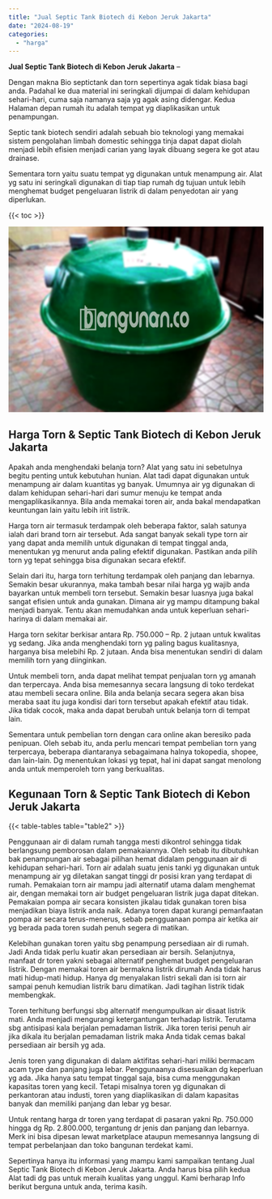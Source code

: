 ```yaml
---
title: "Jual Septic Tank Biotech di Kebon Jeruk Jakarta"
date: "2024-08-19"
categories: 
  - "harga"
---
```


**Jual Septic Tank Biotech di Kebon Jeruk Jakarta** –

Dengan makna Bio septictank dan torn sepertinya agak tidak biasa bagi anda. Padahal ke dua material ini seringkali dijumpai di dalam kehidupan sehari-hari, cuma saja namanya saja yg agak asing didengar. Kedua Halaman depan rumah itu adalah tempat yg diaplikasikan untuk penampungan.

Septic tank biotech sendiri adalah sebuah bio teknologi yang memakai sistem pengolahan limbah domestic sehingga tinja dapat dapat diolah menjadi lebih efisien menjadi carian yang layak dibuang segera ke got atau drainase.

Sementara torn yaitu suatu tempat yg digunakan untuk menampung air. Alat yg satu ini seringkali digunakan di tiap tiap rumah dg tujuan untuk lebih menghemat budget pengeluaran listrik di dalam penyedotan air yang diperlukan.

{{< toc >}}

![Jual Septic Tank Biotech di Kebon Jeruk Jakarta](/images/jual-bio-septictank-11.png)

## Harga Torn & Septic Tank Biotech di Kebon Jeruk Jakarta

Apakah anda menghendaki belanja torn? Alat yang satu ini sebetulnya begitu penting untuk kebutuhan hunian. Alat tadi dapat digunakan untuk menampung air dalam kuantitas yg banyak. Umumnya air yg digunakan di dalam kehidupan sehari-hari dari sumur menuju ke tempat anda mengaplikasikannya. Bila anda memakai toren air, anda bakal mendapatkan keuntungan lain yaitu lebih irit listrik.

Harga torn air termasuk terdampak oleh beberapa faktor, salah satunya ialah dari brand torn air tersebut. Ada sangat banyak sekali type torn air yang dapat anda memilih untuk digunakan di tempat tinggal anda, menentukan yg menurut anda paling efektif digunakan. Pastikan anda pilih torn yg tepat sehingga bisa digunakan secara efektif.

Selain dari itu, harga torn terhitung terdampak oleh panjang dan lebarnya. Semakin besar ukurannya, maka tambah besar nilai harga yg wajib anda bayarkan untuk membeli torn tersebut. Semakin besar luasnya juga bakal sangat efisien untuk anda gunakan. Dimana air yg mampu ditampung bakal menjadi banyak. Tentu akan memudahkan anda untuk keperluan sehari-harinya di dalam memakai air.

Harga torn sekitar berkisar antara Rp. 750.000 – Rp. 2 jutaan untuk kwalitas yg sedang. Jika anda menghendaki torn yg paling bagus kualitasnya, harganya bisa melebihi Rp. 2 jutaan. Anda bisa menentukan sendiri di dalam memilih torn yang diinginkan.

Untuk membeli torn, anda dapat melihat tempat penjualan torn yg amanah dan terpercaya. Anda bisa memesannya secara langsung di toko terdekat atau membeli secara online. Bila anda belanja secara segera akan bisa meraba saat itu juga kondisi dari torn tersebut apakah efektif atau tidak. Jika tidak cocok, maka anda dapat berubah untuk belanja torn di tempat lain.

Sementara untuk pembelian torn dengan cara online akan beresiko pada penipuan. Oleh sebab itu, anda perlu mencari tempat pembelian torn yang terpercaya, beberapa diantaranya sebagaimana halnya tokopedia, shopee, dan lain-lain. Dg menentukan lokasi yg tepat, hal ini dapat sangat menolong anda untuk memperoleh torn yang berkualitas.

## Kegunaan Torn & Septic Tank Biotech di Kebon Jeruk Jakarta

{{< table-tables table="table2" >}}

Penggunaan air di dalam rumah tangga mesti dikontrol sehingga tidak berlangsung pemborosan dalam pemakaiannya. Oleh sebab itu dibutuhkan bak penampungan air sebagai pilihan hemat didalam penggunaan air di kehidupan sehari-hari. Torn air adalah suatu jenis tanki yg digunakan untuk menampung air yg diletakan sangat tinggi dr posisi kran yang terdapat di rumah. Pemakaian torn air mampu jadi alternatif utama dalam menghemat air, dengan memakai torn air budget pengeluaran listrik juga dapat ditekan. Pemakaian pompa air secara konsisten jikalau tidak gunakan toren bisa menjadikan biaya listrik anda naik. Adanya toren dapat kurangi pemanfaatan pompa air secara terus-menerus, sebab pengguanaan pompa air ketika air yg berada pada toren sudah penuh segera di matikan.

Kelebihan gunakan toren yaitu sbg penampung persediaan air di rumah. Jadi Anda tidak perlu kuatir akan persediaan air bersih. Selanjutnya, manfaat dr toren yakni sebagai alternatif penghemat budget pengeluaran listrik. Dengan memakai toren air bermakna listrik dirumah Anda tidak harus mati hidup-mati hidup. Hanya dg menyalakan listri sekali dan isi torn air sampai penuh kemudian listrik baru dimatikan. Jadi tagihan listrik tidak membengkak.

Toren terhitung berfungsi sbg alternatif mengumpulkan air disaat listrik mati. Anda menjadi mengurangi ketergantungan terhadap listrik. Terutama sbg antisipasi kala berjalan pemadaman listrik. Jika toren terisi penuh air jika dikala itu berjalan pemadaman listrik maka Anda tidak cemas bakal persediaan air bersih yg ada.

Jenis toren yang digunakan di dalam aktifitas sehari-hari miliki bermacam acam type dan panjang juga lebar. Penggunaanya disesuaikan dg keperluan yg ada. Jika hanya satu tempat tinggal saja, bisa cuma menggunakan kapasitas toren yang kecil. Tetapi misalnya toren yg digunakan di perkantoran atau industi, toren yang diaplikasikan di dalam kapasitas banyak dan memiliki panjang dan lebar yg besar.

Untuk rentang harga dr toren yang terdapat di pasaran yakni Rp. 750.000 hingga dg Rp. 2.800.000, tergantung dr jenis dan panjang dan lebarnya. Merk ini bisa dipesan lewat marketplace ataupun memesannya langsung di tempat perbelanjaan dan toko bangunan terdekat kami.

Sepertinya hanya itu informasi yang mampu kami sampaikan tentang Jual Septic Tank Biotech di Kebon Jeruk Jakarta. Anda harus bisa pilih kedua Alat tadi dg pas untuk meraih kualitas yang unggul. Kami berharap Info berikut berguna untuk anda, terima kasih.
